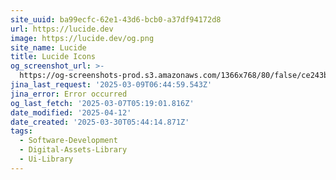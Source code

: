 ```yaml
---
site_uuid: ba99ecfc-62e1-43d6-bcb0-a37df94172d8
url: https://lucide.dev
image: https://lucide.dev/og.png
site_name: Lucide
title: Lucide Icons
og_screenshot_url: >-
  https://og-screenshots-prod.s3.amazonaws.com/1366x768/80/false/ce243bfa605e51b6ca4d100e83ae045bcecc7f24206c6d33c59aaf28646e4744.jpeg
jina_last_request: '2025-03-09T06:44:59.543Z'
jina_error: Error occurred
og_last_fetch: '2025-03-07T05:19:01.816Z'
date_modified: '2025-04-12'
date_created: '2025-03-30T05:44:14.871Z'
tags:
  - Software-Development
  - Digital-Assets-Library
  - Ui-Library
---
```














